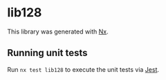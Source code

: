 # lib128

This library was generated with [Nx](https://nx.dev).

## Running unit tests

Run `nx test lib128` to execute the unit tests via [Jest](https://jestjs.io).
